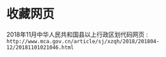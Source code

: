 # 收藏网页

2018年11月中华人民共和国县以上行政区划代码网页 : `http://www.mca.gov.cn/article/sj/xzqh/2018/201804-12/20181101021046.html`
